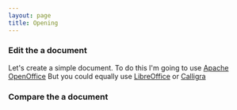 ```yaml
---
layout: page
title: Opening
---
```

### Edit the a document

Let\'s create a simple document. To do this I\'m going to use [Apache OpenOffice](https://www.openoffice.org/)
But you could equally use [LibreOffice](https://www.libreoffice.org/) or [Calligra](https://www.calligra.org/)

### Compare the a document
